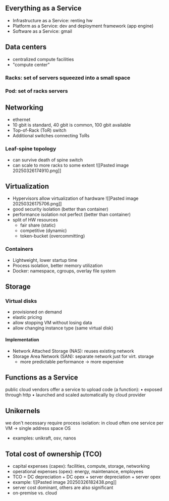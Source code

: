 ## Everything as a Service
- Infrastructure as a Service: renting hw
- Platform as a Service: dev and deployment framework (app engine)
- Software as a Service: gmail

## Data centers
- centralized compute facilities
- "compute center"

### Racks: set of servers squeezed into a small space
### Pod: set of racks servers

## Networking
- ethernet
- 10 gbit is standard, 40 gbit is common, 100 gbit available
- Top-of-Rack (ToR) switch
- Additional switches connecting ToRs
### Leaf-spine topology
- can survive death of spine switch
- can scale to more racks to some extent
![[Pasted image 20250326174910.png]]

## Virtualization
- Hypervisors allow virtualization of hardware
![[Pasted image 20250326175706.png]]
- good security isolation (better than container)
- performance isolation not perfect (better than container)
- split of HW resources
	- fair share (static)
	- competitive (dynamic)
	- token-bucket (overcommitting)
### Containers
- Lightweight, lower startup time
- Process isolation, better memory utilization
- Docker: namespace, cgroups, overlay file system

## Storage
### Virtual disks
- provisioned on demand
- elastic pricing
- allow stopping VM without losing data
- allow changing instance type (same virtual disk)
#### Implementation
- Network Attached Storage (NAS): reuses existing network
- Storage Area Network (SAN): separate network just for virt. storage
	- more predictable performance -> more expensive 

## Functions as a Service
public cloud vendors offer a service to upload code (a function):
• exposed through http
• launched and scaled automatically by cloud provider

## Unikernels
we don't necessary require process isolation: in cloud often one service per VM
-> single address space OS
- examples: unikraft, osv, nanos

## Total cost of ownership (TCO)
- capital expenses (capex): facilities, compute, storage, networking
- operational expenses (opex): energy, maintenance, employees
- TCO = DC depreciation + DC opex + server depreciation + server opex 
- example:
![[Pasted image 20250326182438.png]]
- server cost dominant, others are also significant
- on-premise vs. cloud